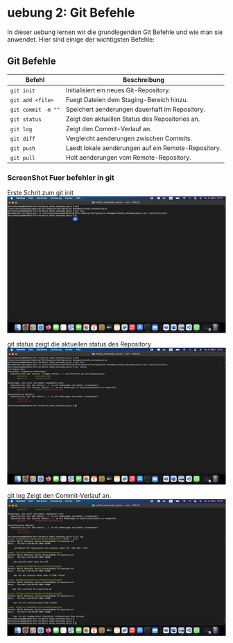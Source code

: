 # uebung 2: Git Befehle

In dieser uebung lernen wir die grundlegenden Git Befehle und wie man sie anwendet. Hier sind einige der wichtigsten Befehle:

## Git Befehle

| Befehl             | Beschreibung                                       |
|--------------------|----------------------------------------------------|
| `git init`         | Initialisiert ein neues Git-Repository.            |
| `git add <file>`   | Fuegt Dateien dem Staging-Bereich hinzu.            |
| `git commit -m ""` | Speichert aenderungen dauerhaft im Repository.      |
| `git status`       | Zeigt den aktuellen Status des Repositories an.    |
| `git log`          | Zeigt den Commit-Verlauf an.                       |
| `git diff`         | Vergleicht aenderungen zwischen Commits.            |
| `git push`         | Laedt lokale aenderungen auf ein Remote-Repository.  |
| `git pull`         | Holt aenderungen vom Remote-Repository.             |

### ScreenShot Fuer befehler in git 

Erste Schrit zum git init
![git init](../exercise2/resources/git_init.png)

git status zeigt die aktuellen status des Repository
![git_status](../exercise2/resources/git_status.png)

git log Zeigt den Commit-Verlauf an.
![git_log](../exercise2/resources/git_log.png)

